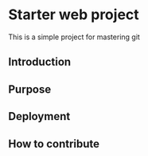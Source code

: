 # Starter web project
This is a simple project for mastering git

## Introduction 
## Purpose
## Deployment
## How to contribute
